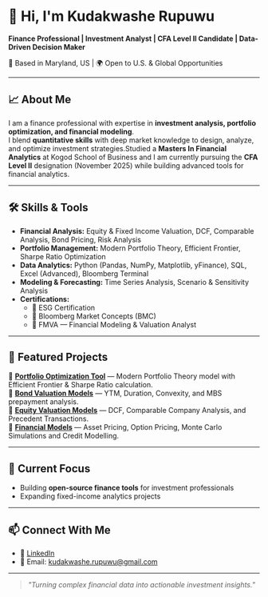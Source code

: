 # 👋 Hi, I'm Kudakwashe Rupuwu

**Finance Professional | Investment Analyst | CFA Level II Candidate | Data-Driven Decision Maker**

📍 Based in Maryland, US | 🌍 Open to U.S. & Global Opportunities  

---

## 📈 About Me
I am a finance professional with expertise in **investment analysis, portfolio optimization, and financial modeling**.  
I blend **quantitative skills** with deep market knowledge to design, analyze, and optimize investment strategies.Studied a **Masters In Financial Analytics** at Kogod School of Business and I am
currently pursuing the **CFA Level II** designation (November 2025) while building advanced tools for financial analytics.

---

## 🛠 Skills & Tools
- **Financial Analysis:** Equity & Fixed Income Valuation, DCF, Comparable Analysis, Bond Pricing, Risk Analysis
- **Portfolio Management:** Modern Portfolio Theory, Efficient Frontier, Sharpe Ratio Optimization
- **Data Analytics:** Python (Pandas, NumPy, Matplotlib, yFinance), SQL, Excel (Advanced), Bloomberg Terminal
- **Modeling & Forecasting:** Time Series Analysis, Scenario & Sensitivity Analysis
- **Certifications:**  
  - 📜 ESG Certification  
  - 📜 Bloomberg Market Concepts (BMC)  
  - 📜 FMVA — Financial Modeling & Valuation Analyst  

---

## 📂 Featured Projects
🔹 **[Portfolio Optimization Tool](https://github.com/KRupuwu/Portfolio_Management-and-Risk)** — Modern Portfolio Theory model with Efficient Frontier & Sharpe Ratio calculation.  
🔹 **[Bond Valuation Models](https://github.com/KRupuwu/Bond_Valuation-Models)** — YTM, Duration, Convexity, and MBS prepayment analysis.  
🔹 **[Equity Valuation Models](https://github.com/KRupuwu/Equity_Valuation_Models)** — DCF, Comparable Company Analysis, and Precedent Transactions.  
🔹 **[Financial Models](https://github.com/KRupuwu/Financial_Models)** — Asset Pricing, Option Pricing, Monte Carlo Simulations and Credit Modelling.  

---

## 🎯 Current Focus
- Building **open-source finance tools** for investment professionals
- Expanding fixed-income analytics projects

---

## 📫 Connect With Me
- 💼 [LinkedIn](https://www.linkedin.com/in/kudakwashe-rupuwu/)
- 📧 Email: kudakwashe.rupuwu@gmail.com

---

> *"Turning complex financial data into actionable investment insights."*
